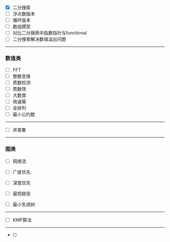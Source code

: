 - [x] 二分搜索
- [ ] 浮点数版本
- [ ] 循环版本
- [ ] 数组模型
- [ ] 对比二分搜索中函数指针与functional
- [ ] 二分搜索解决数值溢出问题

---

### 数值类

- [ ] FFT
- [ ] 整数变换
- [ ] 质数检测
- [ ] 质数筛
- [ ] 大数类
- [ ] 快速幂
- [ ] 全排列
- [ ] 最小公约数

---

- [ ] 并查集

---

### 图类

- [ ] 网络流

- [ ] 广度优先
- [ ] 深度优先

- [ ] 最短路径

- [ ] 最小生成树

---

- [ ] KMP算法

---

- [ ] 
